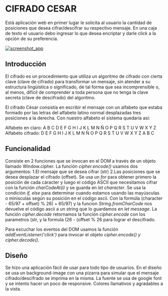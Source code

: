 # CIFRADO CESAR

Está aplicación web en primer lugar le solicita al usuario la cantidad de posiciones que desea cifrar/descifrar su
respectivo mensaje. En una caja de texto el usuario debo ingresar lo que desea encriptar y darle click a la opción
de su preferencia.  

<a href="https://ibb.co/fdNZfy"><img src="https://preview.ibb.co/d6n0Ly/screenshot_app.jpg" alt="screenshot_app" border="0"></a>


## Introducción

El cifrado es un procedimiento que utiliza un algoritmo de cifrado con cierta clave 
(clave de cifrado) para transformar un mensaje, sin atender a su estructura lingüística 
o significado, de tal forma que sea incomprensible o, al menos, difícil de comprender 
a toda persona que no tenga la clave secreta (clave de descifrado) del algoritmo.

El cifrado César consistía en escribir el mensaje con un alfabeto que estaba formado 
por las letras del alfabeto latino normal desplazadas tres posiciones a la derecha. 
Con nuestro alfabeto el sistema quedaría así:

Alfabeto en claro:	A B C D E F G H I J K L M N Ñ O P Q R S T U V W X Y Z
Alfabeto cifrado:	D E F G H I J K L M N Ñ O P Q R S T U V W X Y Z A B C

## Funcionalidad 

Consiste en 2 funciones que se invocan en el DOM a través de un objeto llamado Window.cipher. 
La función _cipher.encode()_ usamos dos argumentos: 1.El mensaje que se desea cifrar (str) 2.Las posiciones que se 
desea desplazar el cifrado (offset). Se usa un _for_ para obtener primero la posición de cada cáracter y luego el código
ASCII que necesitamos cifrar con la función _charCodeAt(i)_ y se guarda en _let character_.
Se usa la condición _if, else_ para determinar cuando estamos usando las mayúsculas o mínisculas según su posición en el
código ascii. Con la formúla (character - 65/97 + offset) % 26) + 65/97) y la funcion _String.fromCharCode_ nos devuelve 
el código ascii a un string que lo guardamos en _let message_. 
La función _cipher.decode_ retornamos la función _cipher.encode_ con los parametros (str, y la formula (26 - (offset % 26
para lograr el descifrado. 

Para escuchar los eventos del DOM usamos la función _addEventListener('click')_ para invocar el objeto _cipher.encode() y cipher.decode()_. 

## Diseño

Se hizo una aplicación fácil de usar para todo tipo de usuarios. En el diseño se usa un background-image con una pizarra
para simular que el mensaje cifrado/descifrado se imprima en la misma. La fuente se usa de google font y se intento hacer 
un poco de responsive. Colores llamativos y agradables a la vista. 



